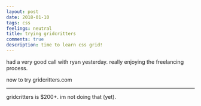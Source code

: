 ```yaml
---
layout: post
date: 2018-01-10
tags: css
feelings: neutral
title: trying gridcritters
comments: true
description: time to learn css grid!
---
```


had a very good call with ryan yesterday. really enjoying the freelancing process.

now to try gridcritters.com

---

gridcritters is $200+. im not doing that (yet).
